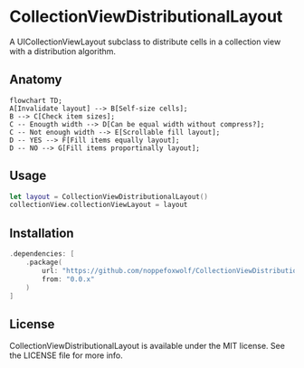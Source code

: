 # CollectionViewDistributionalLayout

A UICollectionViewLayout subclass to distribute cells in a collection view with a distribution algorithm.

## Anatomy

```mermaid
flowchart TD;
A[Invalidate layout] --> B[Self-size cells];
B --> C[Check item sizes];
C -- Enougth width --> D[Can be equal width without compress?];
C -- Not enough width --> E[Scrollable fill layout];
D -- YES --> F[Fill items equally layout];
D -- NO --> G[Fill items proportinally layout];
```

## Usage

```swift
let layout = CollectionViewDistributionalLayout()
collectionView.collectionViewLayout = layout
```

## Installation

```swift
.dependencies: [
    .package(
        url: "https://github.com/noppefoxwolf/CollectionViewDistributionalLayout.git", 
        from: "0.0.x"
    )
]
```

## License

CollectionViewDistributionalLayout is available under the MIT license. See the LICENSE file for more info.
